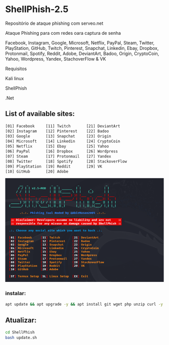 # ShellPhish-2.5
Repositório de ataque phishing com serveo.net

Ataque Phishing para com redes oara captura de senha 

Facebook, Instagram, Google, Microsoft, Netflix, PayPal, Steam, Twitter, PlayStation, GitHub, Twitch, Pinterest, Snapchat, Linkedin, Ebay, Dropbox, Protonmail, Spotify, Reddit, Adobe, DeviantArt, Badoo, Origin, CryptoCoin, Yahoo, Wordpress, Yandex, StachoverFlow & VK


Requisitos 

Kali linux 

ShellPhish

.Net

## List of available sites:
```
[01] Facebook     [11] Twitch       [21] DeviantArt
[02] Instagram    [12] Pinterest    [22] Badoo
[03] Google       [13] Snapchat     [23] Origin
[04] Microsoft    [14] Linkedin     [24] CryptoCoin
[05] Netflix      [15] Ebay         [25] Yahoo
[06] PayPal       [16] Dropbox      [26] Wordpress
[07] Steam        [17] Protonmail   [27] Yandex
[08] Twitter      [18] Spotify      [28] StackoverFlow
[09] PlayStation  [19] Reddit       [29] VK
[10] GitHub       [20] Adobe
```

![imagem_1](imagem_1.png)





### instalar:
```bash
apt update && apt upgrade -y && apt install git wget php unzip curl -y && git clone https://github.com/AbirHasan2005/ShellPhish && cd ShellPhish && chmod +x * && bash shellphish.sh
```



## Atualizar:
```bash
cd ShellPhish
bash update.sh
```





